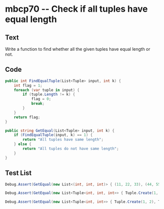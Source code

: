 # mbcp70 -- Check if all tuples have equal length

## Text

Write a function to find whether all the given tuples have equal length or not.

## Code

```csharp
public int FindEqualTuple(List<Tuple> input, int k) {
    int flag = 1;
    foreach (var tuple in input) {
        if (tuple.Length != k) {
            flag = 0;
            break;
        }
    }
    return flag;
}

public string GetEqual(List<Tuple> input, int k) {
    if (FindEqualTuple(input, k) == 1) {
        return "All tuples have same length";
    } else {
        return "All tuples do not have same length";
    }
}
```

## Test List

```csharp
Debug.Assert(GetEqual(new List<(int, int, int)> { (11, 22, 33), (44, 55, 66) }, 3) == "All tuples have same length");
```

```csharp
Debug.Assert(GetEqual(new List<Tuple<int, int, int>> { Tuple.Create(1, 2, 3), Tuple.Create(4, 5, 6, 7) }, 3) == "All tuples do not have same length");
```

```csharp
Debug.Assert(GetEqual(new List<Tuple<int, int>> { Tuple.Create(1, 2), Tuple.Create(3, 4) }, 2) == "All tuples have same length");
```
